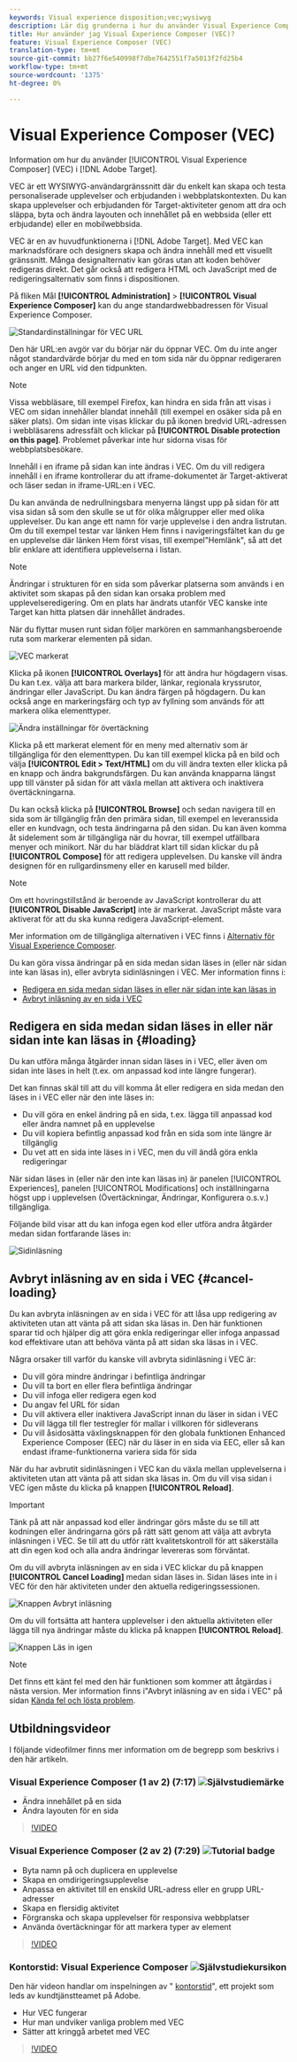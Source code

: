 ```yaml
---
keywords: Visual experience disposition;vec;wysiwyg
description: Lär dig grunderna i hur du använder Visual Experience Composer (VEC) i Adobe Target. VEC är en WYSIWYG-redigerare som gör det enkelt att skapa personaliserade upplevelser.
title: Hur använder jag Visual Experience Composer (VEC)?
feature: Visual Experience Composer (VEC)
translation-type: tm+mt
source-git-commit: bb27f6e540998f7dbe7642551f7a5013f2fd25b4
workflow-type: tm+mt
source-wordcount: '1375'
ht-degree: 0%

---
```



# Visual Experience Composer (VEC)

Information om hur du använder [!UICONTROL Visual Experience Composer] (VEC) i [!DNL Adobe Target].

VEC är ett WYSIWYG-användargränssnitt där du enkelt kan skapa och testa personaliserade upplevelser och erbjudanden i webbplatskontexten. Du kan skapa upplevelser och erbjudanden för Target-aktiviteter genom att dra och släppa, byta och ändra layouten och innehållet på en webbsida (eller ett erbjudande) eller en mobilwebbsida.

VEC är en av huvudfunktionerna i [!DNL Adobe Target]. Med VEC kan marknadsförare och designers skapa och ändra innehåll med ett visuellt gränssnitt. Många designalternativ kan göras utan att koden behöver redigeras direkt. Det går också att redigera HTML och JavaScript med de redigeringsalternativ som finns i dispositionen.

På fliken Mål **[!UICONTROL Administration]** > **[!UICONTROL Visual Experience Composer]** kan du ange standardwebbadressen för Visual Experience Composer.

![Standardinställningar för VEC URL](/help/c-experiences/c-visual-experience-composer/assets/pref-default-url-new.png)

Den här URL:en avgör var du börjar när du öppnar VEC. Om du inte anger något standardvärde börjar du med en tom sida när du öppnar redigeraren och anger en URL vid den tidpunkten.

>[!NOTE]
>
>Vissa webbläsare, till exempel Firefox, kan hindra en sida från att visas i VEC om sidan innehåller blandat innehåll (till exempel en osäker sida på en säker plats). Om sidan inte visas klickar du på ikonen bredvid URL-adressen i webbläsarens adressfält och klickar på **[!UICONTROL Disable protection on this page]**. Problemet påverkar inte hur sidorna visas för webbplatsbesökare.

Innehåll i en iframe på sidan kan inte ändras i VEC. Om du vill redigera innehåll i en iframe kontrollerar du att iframe-dokumentet är Target-aktiverat och läser sedan in iframe-URL:en i VEC.

Du kan använda de nedrullningsbara menyerna längst upp på sidan för att visa sidan så som den skulle se ut för olika målgrupper eller med olika upplevelser. Du kan ange ett namn för varje upplevelse i den andra listrutan. Om du till exempel testar var länken Hem finns i navigeringsfältet kan du ge en upplevelse där länken Hem först visas, till exempel&quot;Hemlänk&quot;, så att det blir enklare att identifiera upplevelserna i listan.

>[!NOTE]
>
>Ändringar i strukturen för en sida som påverkar platserna som används i en aktivitet som skapas på den sidan kan orsaka problem med upplevelseredigering. Om en plats har ändrats utanför VEC kanske inte Target kan hitta platsen där innehållet ändrades.

När du flyttar musen runt sidan följer markören en sammanhangsberoende ruta som markerar elementen på sidan.

![VEC markerat](/help/c-experiences/c-visual-experience-composer/assets/vec-highlight-new.png)

Klicka på ikonen **[!UICONTROL Overlays]** för att ändra hur högdagern visas. Du kan t.ex. välja att bara markera bilder, länkar, regionala kryssrutor, ändringar eller JavaScript. Du kan ändra färgen på högdagern. Du kan också ange en markeringsfärg och typ av fyllning som används för att markera olika elementtyper.

![Ändra inställningar för övertäckning](/help/c-experiences/c-visual-experience-composer/assets/change-overlay.png)

Klicka på ett markerat element för en meny med alternativ som är tillgängliga för den elementtypen. Du kan till exempel klicka på en bild och välja **[!UICONTROL Edit > Text/HTML]** om du vill ändra texten eller klicka på en knapp och ändra bakgrundsfärgen. Du kan använda knapparna längst upp till vänster på sidan för att växla mellan att aktivera och inaktivera övertäckningarna.

Du kan också klicka på **[!UICONTROL Browse]** och sedan navigera till en sida som är tillgänglig från den primära sidan, till exempel en leveranssida eller en kundvagn, och testa ändringarna på den sidan. Du kan även komma åt sidelement som är tillgängliga när du hovrar, till exempel utfällbara menyer och minikort. När du har bläddrat klart till sidan klickar du på **[!UICONTROL Compose]** för att redigera upplevelsen. Du kanske vill ändra designen för en rullgardinsmeny eller en karusell med bilder.

>[!NOTE]
>
>Om ett hovringstillstånd är beroende av JavaScript kontrollerar du att **[!UICONTROL Disable JavaScript]** inte är markerat. JavaScript måste vara aktiverat för att du ska kunna redigera JavaScript-element.

Mer information om de tillgängliga alternativen i VEC finns i [Alternativ för Visual Experience Composer](/help/c-experiences/c-visual-experience-composer/viztarget-options.md#reference_3BD1BEEAFA584A749ED2D08F14732E81).

Du kan göra vissa ändringar på en sida medan sidan läses in (eller när sidan inte kan läsas in), eller avbryta sidinläsningen i VEC. Mer information finns i:

* [Redigera en sida medan sidan läses in eller när sidan inte kan läsas in](#loading)
* [Avbryt inläsning av en sida i VEC](#cancel-loading)

## Redigera en sida medan sidan läses in eller när sidan inte kan läsas in {#loading}

Du kan utföra många åtgärder innan sidan läses in i VEC, eller även om sidan inte läses in helt (t.ex. om anpassad kod inte längre fungerar).

Det kan finnas skäl till att du vill komma åt eller redigera en sida medan den läses in i VEC eller när den inte läses in:

* Du vill göra en enkel ändring på en sida, t.ex. lägga till anpassad kod eller ändra namnet på en upplevelse
* Du vill kopiera befintlig anpassad kod från en sida som inte längre är tillgänglig
* Du vet att en sida inte läses in i VEC, men du vill ändå göra enkla redigeringar

När sidan läses in (eller när den inte kan läsas in) är panelen [!UICONTROL Experiences], panelen [!UICONTROL Modifications] och inställningarna högst upp i upplevelsen (Övertäckningar, Ändringar, Konfigurera o.s.v.) tillgängliga.

Följande bild visar att du kan infoga egen kod eller utföra andra åtgärder medan sidan fortfarande läses in:

![Sidinläsning](/help/c-experiences/c-visual-experience-composer/c-vec-code-editor/assets/loading-page.png)

## Avbryt inläsning av en sida i VEC {#cancel-loading}

Du kan avbryta inläsningen av en sida i VEC för att låsa upp redigering av aktiviteten utan att vänta på att sidan ska läsas in. Den här funktionen sparar tid och hjälper dig att göra enkla redigeringar eller infoga anpassad kod effektivare utan att behöva vänta på att sidan ska läsas in i VEC.

Några orsaker till varför du kanske vill avbryta sidinläsning i VEC är:

* Du vill göra mindre ändringar i befintliga ändringar
* Du vill ta bort en eller flera befintliga ändringar
* Du vill infoga eller redigera egen kod
* Du angav fel URL för sidan
* Du vill aktivera eller inaktivera JavaScript innan du läser in sidan i VEC
* Du vill lägga till fler testregler för mallar i villkoren för sidleverans
* Du vill åsidosätta växlingsknappen för den globala funktionen Enhanced Experience Composer (EEC) när du läser in en sida via EEC, eller så kan endast iframe-funktionerna variera sida för sida

När du har avbrutit sidinläsningen i VEC kan du växla mellan upplevelserna i aktiviteten utan att vänta på att sidan ska läsas in. Om du vill visa sidan i VEC igen måste du klicka på knappen **[!UICONTROL Reload]**.

>[!IMPORTANT]
>
>Tänk på att när anpassad kod eller ändringar görs måste du se till att kodningen eller ändringarna görs på rätt sätt genom att välja att avbryta inläsningen i VEC. Se till att du utför rätt kvalitetskontroll för att säkerställa att din egen kod och alla andra ändringar levereras som förväntat.

Om du vill avbryta inläsningen av en sida i VEC klickar du på knappen **[!UICONTROL Cancel Loading]** medan sidan läses in. Sidan läses inte in i VEC för den här aktiviteten under den aktuella redigeringssessionen.

![Knappen Avbryt inläsning](/help/c-experiences/c-visual-experience-composer/c-vec-code-editor/assets/cancel-loading.png)

Om du vill fortsätta att hantera upplevelser i den aktuella aktiviteten eller lägga till nya ändringar måste du klicka på knappen **[!UICONTROL Reload]**.

![Knappen Läs in igen](/help/c-experiences/c-visual-experience-composer/c-vec-code-editor/assets/reload-in-vec.png)

>[!NOTE]
>
>Det finns ett känt fel med den här funktionen som kommer att åtgärdas i nästa version. Mer information finns i&quot;Avbryt inläsning av en sida i VEC&quot; på sidan [Kända fel och lösta problem](/help/r-release-notes/known-issues-resolved-issues.md#cancel).

## Utbildningsvideor

I följande videofilmer finns mer information om de begrepp som beskrivs i den här artikeln.

### Visual Experience Composer (1 av 2) (7:17) ![Självstudiemärke](/help/assets/tutorial.png)

* Ändra innehållet på en sida
* Ändra layouten för en sida

>[!VIDEO](https://video.tv.adobe.com/v/17399)

### Visual Experience Composer (2 av 2) (7:29) ![Tutorial badge](/help/assets/tutorial.png)

* Byta namn på och duplicera en upplevelse
* Skapa en omdirigeringsupplevelse
* Anpassa en aktivitet till en enskild URL-adress eller en grupp URL-adresser
* Skapa en flersidig aktivitet
* Förgranska och skapa upplevelser för responsiva webbplatser
* Använda övertäckningar för att markera typer av element

>[!VIDEO](https://video.tv.adobe.com/v/17401)

### Kontorstid: Visual Experience Composer ![Självstudiekursikon](/help/assets/tutorial.png)

Den här videon handlar om inspelningen av &quot; [kontorstid](/help/cmp-resources-and-contact-information.md#concept_58EA30379D3B48C4848BA2A8C464A5B7)&quot;, ett projekt som leds av kundtjänstteamet på Adobe.

* Hur VEC fungerar
* Hur man undviker vanliga problem med VEC
* Sätter att kringgå arbetet med VEC

>[!VIDEO](https://video.tv.adobe.com/v/20784/)